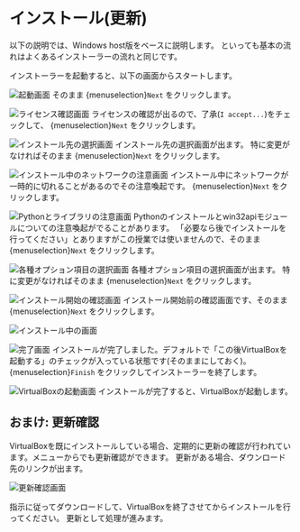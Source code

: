 # インストール(更新)

以下の説明では、Windows host版をベースに説明します。
といっても基本の流れはよくあるインストーラーの流れと同じです。

インストーラーを起動すると、以下の画面からスタートします。

![起動画面](images/install-01.png)
そのまま {menuselection}`Next` をクリックします。

![ライセンス確認画面](images/install-02.png)
ライセンスの確認が出るので、了承(`I accept...`)をチェックして、 {menuselection}`Next` をクリックします。

![インストール先の選択画面](images/install-03.png)
インストール先の選択画面が出ます。
特に変更がなければそのまま {menuselection}`Next` をクリックします。

![インストール中のネットワークの注意画面](images/install-04.png)
インストール中にネットワークが一時的に切れることがあるのでその注意喚起です。
{menuselection}`Next` をクリックします。

![Pythonとライブラリの注意画面](images/install-05.png)
Pythonのインストールとwin32apiモジュールについての注意喚起がでることがあります。
「必要なら後でインストールを行ってください」とありますがこの授業では使いませんので、そのまま {menuselection}`Next` をクリックします。

![各種オプション項目の選択画面](images/install-06.png)
各種オプション項目の選択画面が出ます。
特に変更がなければそのまま {menuselection}`Next` をクリックします。

![インストール開始の確認画面](images/install-07.png)
インストール開始前の確認画面です、そのまま {menuselection}`Next` をクリックします。

![インストール中の画面](images/install-08.png)

![完了画面](images/install-09.png)
インストールが完了しました。デフォルトで「この後VirtualBoxを起動する」のチェックが入っている状態です(そのままにしておく)。
{menuselection}`Finish` をクリックしてインストーラーを終了します。

![VirtualBoxの起動画面](images/install-10.png)
インストールが完了すると、VirtualBoxが起動します。

## おまけ: 更新確認

VirtualBoxを既にインストールしている場合、定期的に更新の確認が行われています。メニューからでも更新確認ができます。
更新がある場合、ダウンロード先のリンクが出ます。

![更新確認画面](images/check-update.png)

指示に従ってダウンロードして、VirtualBoxを終了させてからインストールを行ってください。
更新として処理が進みます。
